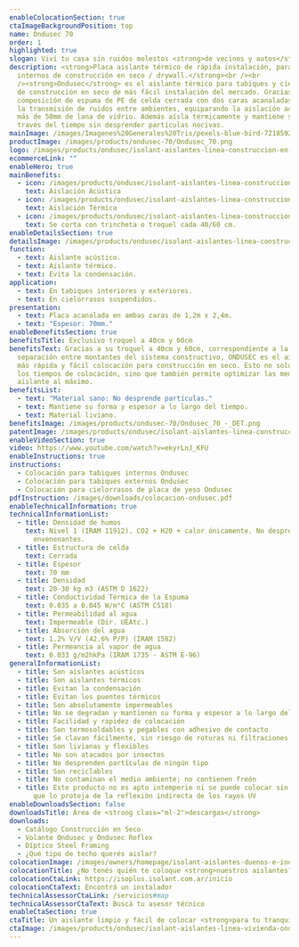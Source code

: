 ```yaml
---
enableColocationSection: true
ctaImageBackgroundPosition: top
name: Ondusec 70
order: 1
highlighted: true
slogan: Viví tu casa sin ruidos molestos <strong>de vecinos y autos</strong>
description: <strong>Placa aislante térmico de rápida instalación, para tabiques
  internos de construcción en seco / drywall.</strong><br /><br
  /><strong>Ondusec</strong> es el aislante térmico para tabiques y cielorrasos
  de construcción en seco de más fácil instalación del mercado. Gracias a su
  composición de espuma de PE de celda cerrada con dos caras acanaladas reduce
  la transmisión de ruidos entre ambientes, equiparando la aislación acústica de
  más de 50mm de lana de vidrio. Además aísla térmicamente y mantiene su forma a
  través del tiempo sin desprender partículas nocivas.
mainImage: /images/Imagenes%20Generales%20Tris/pexels-blue-bird-7218592_blz01w.jpg
productImage: /images/products/ondusec-70/Ondusec_70.png
logo: /images/products/ondusec/isolant-aislantes-linea-construccion-en-seco-ondusec-logo.webp
ecommerceLink: ""
enableHero: true
mainBenefits:
  - icon: /images/products/ondusec/isolant-aislantes-linea-construccion-en-seco-ondusec-beneficio-1.svg
    text: Aislación Acústica
  - icon: /images/products/ondusec/isolant-aislantes-linea-construccion-en-seco-ondusec-beneficio-2.svg
    text: Aislación Térmica
  - icon: /images/products/ondusec/isolant-aislantes-linea-construccion-en-seco-ondusec-beneficio-3.svg
    text: Se corta con trincheta o troquel cada 40/60 cm.
enableDetailsSection: true
detailsImage: /images/products/ondusec/isolant-aislantes-linea-construccion-en-seco-ondusec-imagen-detalle.jpg
function:
  - text: Aislante acústico.
  - text: Aislante térmico.
  - text: Evita la condensación.
application:
  - text: En tabiques interiores y exteriores.
  - text: En cielorrasos suspendidos.
presentation:
  - text: Placa acanalada en ambas caras de 1,2m x 2,4m.
  - text: "Espesor: 70mm."
enableBenefitsSection: true
benefitsTitle: Exclusivo troquel a 40cm y 60cm
benefitsText: Gracias a su troquel a 40cm y 60cm, correspondiente a la
  separación entre montantes del sistema constructivo, ONDUSEC es el aislante de
  más rápida y fácil colocación para construcción en seco. Esto no solo reduce
  los tiempos de colocación, sino que también permite optimizar las medidas del
  aislante al máximo.
benefitsList:
  - text: "Material sano: No desprende partículas."
  - text: Mantiene su forma y espesor a lo largo del tiempo.
  - text: Material liviano.
benefitsImage: /images/products/ondusec-70/Ondusec_70_-_DET.png
patentImage: /images/products/ondusec/isolant-aislantes-linea-construccion-en-seco-ondusec-patente.png
enableVideoSection: true
video: https://www.youtube.com/watch?v=ekyrLnJ_KFU
enableInstructions: true
instructions:
  - Colocación para tabiques internos Ondusec
  - Colocación para tabiques externos Ondusec
  - Colocación para cielorrasos de placa de yeso Ondusec
pdfInstruction: /images/downloads/colocacion-ondusec.pdf
enableTechnicalInformation: true
technicalInformationList:
  - title: Densidad de humos
    text: Nivel 1 (IRAM 11912). CO2 + H20 + calor únicamente. No desprende gases
      envenenantes.
  - title: Estructura de celda
    text: Cerrada
  - title: Espesor
    text: 70 mm
  - title: Densidad
    text: 20-30 kg m3 (ASTM D 1622)
  - title: Conductividad Térmica de la Espuma
    text: 0.035 a 0.045 W/m°C (ASTM C518)
  - title: Permeabilidad al agua
    text: Impermeable (Dir. UEAtc.)
  - title: Absorción del agua
    text: 1.2% V/V (42.6% P/P) (IRAM 1582)
  - title: Permeancia al vapor de agua
    text: 0.033 g/m2hkPa (IRAM 1735 - ASTM E-96)
generalInformationList:
  - title: Son aislantes acústicos
  - title: Son aislantes térmicos
  - title: Evitan la condensación
  - title: Evitan los puentes térmicos
  - title: Son absolutamente impermeables
  - title: No se degradan y mantienen su forma y espesor a lo largo del tiempo
  - title: Facilidad y rapidez de colocación
  - title: Son termosoldables y pegables con adhesivo de contacto
  - title: Se clavan fácilmente, sin riesgo de roturas ni filtraciones
  - title: Son livianas y flexibles
  - title: No son atacados por insectos
  - title: No desprenden partículas de ningún tipo
  - title: Son reciclables
  - title: No contaminan el medio ambiente; no contienen freón
  - title: Este producto no es apto intemperie ni se puede colocar sin un cielorraso
      que lo proteja de la reflexión indirecta de los rayos UV
enableDownloadsSection: false
downloadsTitle: Área de <strong class="ml-2">descargas</strong>
downloads:
  - Catálogo Construcción en Seco
  - Volante Ondusec y Ondusec Reflex
  - Díptico Steel Framing
  - ¿Qué tipo de techo querés aislar?
colocationImage: /images/owners/homepage/isolant-aislantes-duenos-e-inquilinos-isoplus-colocation.jpg
colocationTitle: ¿No tenés quién te coloque <strong>nuestros aislantes?</strong>
colocationCtaLink: https://isoplus.isolant.com.ar/inicio
colocationCtaText: Encontrá un instalador
technicalAssessorCtaLink: /servicios#map
technicalAssessorCtaText: Buscá tu asesor técnico
enableCtaSection: true
ctaTitle: Un aislante limpio y fácil de colocar <strong>para tu tranquilidad</strong>
ctaImage: /images/products/ondusec/isolant-aislantes-linea-vivienda-ondusec-imagen-cta.jpg
---
```

